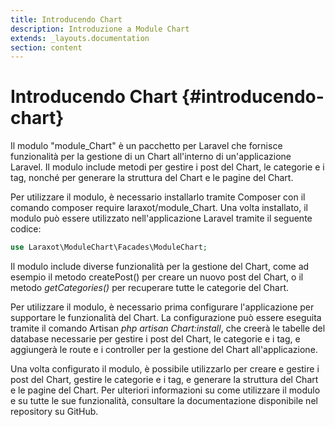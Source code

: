 ```yaml
---
title: Introducendo Chart
description: Introduzione a Module Chart
extends: _layouts.documentation
section: content
---
```


# Introducendo Chart {#introducendo-chart}


Il modulo "module_Chart" è un pacchetto per Laravel che fornisce funzionalità per la gestione di un Chart all'interno di un'applicazione Laravel. Il modulo include metodi per gestire i post del Chart, le categorie e i tag, nonché per generare la struttura del Chart e le pagine del Chart.

Per utilizzare il modulo, è necessario installarlo tramite Composer con il comando composer require laraxot/module_Chart. Una volta installato, il modulo può essere utilizzato nell'applicazione Laravel tramite il seguente codice:

```php
use Laraxot\ModuleChart\Facades\ModuleChart;
```

Il modulo include diverse funzionalità per la gestione del Chart, come ad esempio il metodo createPost() per creare un nuovo post del Chart, o il metodo *getCategories()* per recuperare tutte le categorie del Chart.

Per utilizzare il modulo, è necessario prima configurare l'applicazione per supportare le funzionalità del Chart. La configurazione può essere eseguita tramite il comando Artisan *php artisan Chart:install*, che creerà le tabelle del database necessarie per gestire i post del Chart, le categorie e i tag, e aggiungerà le route e i controller per la gestione del Chart all'applicazione.

Una volta configurato il modulo, è possibile utilizzarlo per creare e gestire i post del Chart, gestire le categorie e i tag, e generare la struttura del Chart e le pagine del Chart. Per ulteriori informazioni su come utilizzare il modulo e su tutte le sue funzionalità, consultare la documentazione disponibile nel repository su GitHub.